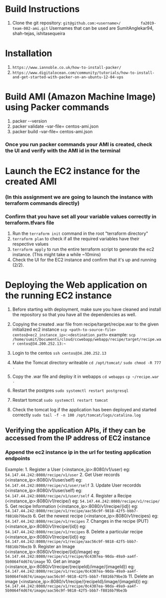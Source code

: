 # Build Instructions
1. Clone the git repository: `git@github.com:<username>/         fa2019-team-002-ami.git`
   Usernames that can be used are SumitAnglekar94, shah-tejas, ishitasequeira

# Installation
1. `https://www.iannoble.co.uk/how-to-install-packer/` 
2. `https://www.digitalocean.com/community/tutorials/how-to-install-and-get-started-with-packer-on-an-ubuntu-12-04-vps`


# Build AMI (Amazon Machine Image) using Packer commands
1. packer --version
2. packer validate -var-file=<local-var-file-name> centos-ami.json
3. packer build -var-file=<local-var-file-name> centos-ami.json

### Once you run packer commands your AMI is created, check the UI and verify with the AMI id in the terminal

# Launch the EC2 instance for the created AMI
### (In this assignment we are going to launch the instance with terraform commands directly)
### Confirm that you have set all your variable values correctly in terraform.tfvars file

1. Run the `terraform init` command in the root "terraform directory"
2. `terraform plan` to check if all the required variables have their respective values
3. `terraform apply` to run the entire terraform script to generate the ec2 instance. (This might take a while ~10mins)
4. Check the UI for the EC2 instance and confirm that it's up and running (2/2).

# Deploying the Web application on the running EC2 instance

1. Before starting with deployment, make sure you have cleaned and install the repository so that you have all the dependencies as well.

1. Copying the created .war file from recipe/target/recipe.war to the given initialized ec2 instance
`scp <path-to-source-file> centos@<ec2_instance_ip>:<destination_path>`
example: `scp /home/sumit/Documents/cloud/ccwebapp/webapp/recipe/target/recipe.war centos@34.200.252.13:~`

2. Login to the centos
`ssh centos@34.200.252.13`

3. Make the Tomcat directory writeable
`cd /opt/tomcat/`
`sudo chmod -R 777 .`

4. Copy the .war file and deploy it in webapps
`cd webapps`
`cp ~/recipe.war .`

5. Restart the postgres
`sudo systemctl restart postgresql`

6. Restart tomcat
`sudo systemctl restart tomcat`

5. Check the tomcat log if the application has been deployed and started correctly
`sudo tail -f -n 100 /opt/tomcat/logs/catalina.log`

## Verifying the application APIs, if they can be accessed from the IP address of EC2 instance

### Append the ec2 instance ip in the url for testing application endpoints 
 Example: 
    1. Register a User (<instance_ip>:8080/v1/user)
    eg: `54.147.44.242:8080/recipe/v1/user`
    2. Get User records (<instance_ip>:8080/v1/user/self)
    eg: `54.147.44.242:8080/recipe/v1/user/self`
    3. Update User recordds (<instance_ip>:8080/v1/user/self)
    eg: `54.147.44.242:8080/recipe/v1/user/self`
    4. Register a Recipe (<instance_ip>:8080/v1/recipe/)
    eg: `54.147.44.242:8080/recipe/v1/recipe/`
    5. Get recipe Information (<instance_ip>:8080/v1/recipe/{id})
    eg: `54.147.44.242:8080/recipe/v1/recipe/aac56c9f-9818-42f5-bbb7-f8816b79be3b`
    6. Get the newest recipe (<instance_ip>:8080/v1/recipes)
    eg: `54.147.44.242:8080/recipe/v1/recipes`
    7. Changes in the recipe (PUT) (<instance_ip>:8080/v1/recipe/{id}) 
    eg: `54.147.44.242:8080/recipe/v1/recipes`
    8. Delete a particular recipe (<instance_ip>:8080/v1/recipe/{id})
    eg: `54.147.44.242:8080/recipe/v1/recipe/aac56c9f-9818-42f5-bbb7-f8816b79be3b`
    9. Register an Image (<instance_ip>:8080/v1/recipe/{id}/image)
    eg: `54.147.44.242:8080/recipe/v1/recipe/0c4307ea-90da-49a9-aa4f-5b9864f4d674/image`
    10. Get an image (<instance_ip>:8080/v1/recipe/{recipeId}/image/{imageId})
    eg: `54.147.44.242:8080/recipe/v1/recipe/0c4307ea-90da-49a9-aa4f-5b9864f4d674/image/aac56c9f-9818-42f5-bbb7-f8816b79be3b`
    11. Delete an image (<instance_ip>:8080/v1/recipe/{recipeId}/image/{imageId})
    eg: `54.147.44.242:8080/recipe/v1/recipe/0c4307ea-90da-49a9-aa4f-5b9864f4d674/image/aac56c9f-9818-42f5-bbb7-f8816b79be3b`
   
